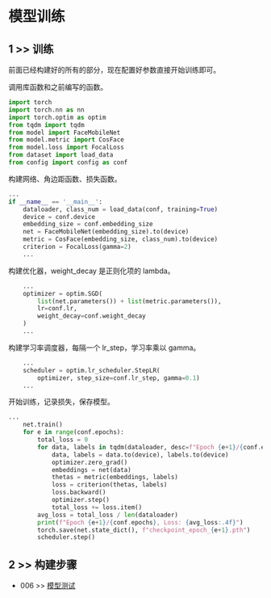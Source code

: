 # 模型训练
## 1 >> 训练

前面已经构建好的所有的部分，现在配置好参数直接开始训练即可。

调用库函数和之前编写的函数。

```python
import torch
import torch.nn as nn
import torch.optim as optim
from tqdm import tqdm
from model import FaceMobileNet
from model.metric import CosFace
from model.loss import FocalLoss
from dataset import load_data
from config import config as conf
```

构建网络、角边距函数、损失函数。

```python
...
if __name__ == '__main__':
    dataloader, class_num = load_data(conf, training=True)
    device = conf.device
    embedding_size = conf.embedding_size
    net = FaceMobileNet(embedding_size).to(device)
    metric = CosFace(embedding_size, class_num).to(device)
    criterion = FocalLoss(gamma=2)
    ...
```

构建优化器，weight_decay 是正则化项的 lambda。

```python
    ...
    optimizer = optim.SGD(
        list(net.parameters()) + list(metric.parameters()),
        lr=conf.lr,
        weight_decay=conf.weight_decay
    )
    ...
```

构建学习率调度器，每隔一个 lr_step，学习率乘以 gamma。

```python
    ...
    scheduler = optim.lr_scheduler.StepLR(
        optimizer, step_size=conf.lr_step, gamma=0.1)
    ...
```

开始训练，记录损失，保存模型。

```python
...
    net.train()
    for e in range(conf.epochs):
        total_loss = 0
        for data, labels in tqdm(dataloader, desc=f"Epoch {e+1}/{conf.epochs}", ascii=True):
            data, labels = data.to(device), labels.to(device)
            optimizer.zero_grad()
            embeddings = net(data)
            thetas = metric(embeddings, labels)
            loss = criterion(thetas, labels)
            loss.backward()
            optimizer.step()
            total_loss += loss.item()
        avg_loss = total_loss / len(dataloader)
        print(f"Epoch {e+1}/{conf.epochs}, Loss: {avg_loss:.4f}")
        torch.save(net.state_dict(), f"checkpoint_epoch_{e+1}.pth")
        scheduler.step()
```

## 2 >> 构建步骤

- 006 >> [模型测试](https://github.com/fangqing408/01-CosFace-ArcFace/blob/master/recognition/006.md)
